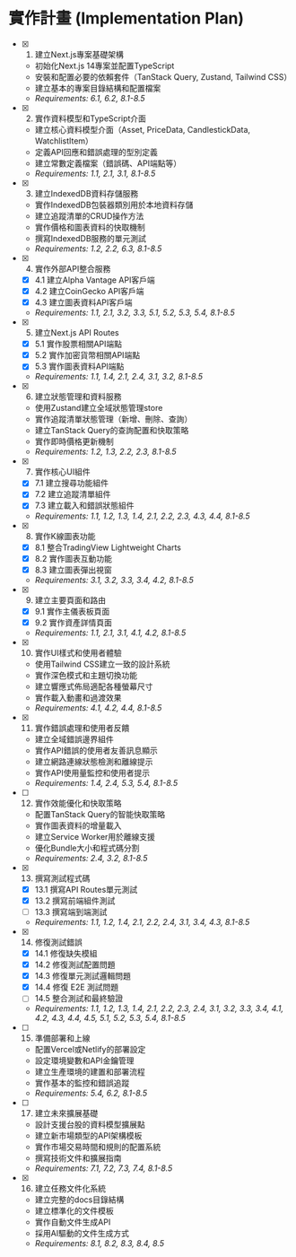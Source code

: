 # 實作計畫 (Implementation Plan)

- [x] 1. 建立Next.js專案基礎架構
  - 初始化Next.js 14專案並配置TypeScript
  - 安裝和配置必要的依賴套件（TanStack Query, Zustand, Tailwind CSS）
  - 建立基本的專案目錄結構和配置檔案
  - _Requirements: 6.1, 6.2, 8.1-8.5_

- [x] 2. 實作資料模型和TypeScript介面
  - 建立核心資料模型介面（Asset, PriceData, CandlestickData, WatchlistItem）
  - 定義API回應和錯誤處理的型別定義
  - 建立常數定義檔案（錯誤碼、API端點等）
  - _Requirements: 1.1, 2.1, 3.1, 8.1-8.5_

- [x] 3. 建立IndexedDB資料存儲服務
  - 實作IndexedDB包裝器類別用於本地資料存儲
  - 建立追蹤清單的CRUD操作方法
  - 實作價格和圖表資料的快取機制
  - 撰寫IndexedDB服務的單元測試
  - _Requirements: 1.2, 2.2, 6.3, 8.1-8.5_

- [x] 4. 實作外部API整合服務
  - [x] 4.1 建立Alpha Vantage API客戶端
  - [x] 4.2 建立CoinGecko API客戶端
  - [x] 4.3 建立圖表資料API客戶端
  - _Requirements: 1.1, 2.1, 3.2, 3.3, 5.1, 5.2, 5.3, 5.4, 8.1-8.5_

- [x] 5. 建立Next.js API Routes
  - [x] 5.1 實作股票相關API端點
  - [x] 5.2 實作加密貨幣相關API端點
  - [x] 5.3 實作圖表資料API端點
  - _Requirements: 1.1, 1.4, 2.1, 2.4, 3.1, 3.2, 8.1-8.5_

- [x] 6. 建立狀態管理和資料服務
  - 使用Zustand建立全域狀態管理store
  - 實作追蹤清單狀態管理（新增、刪除、查詢）
  - 建立TanStack Query的查詢配置和快取策略
  - 實作即時價格更新機制
  - _Requirements: 1.2, 1.3, 2.2, 2.3, 8.1-8.5_

- [x] 7. 實作核心UI組件
  - [x] 7.1 建立搜尋功能組件
  - [x] 7.2 建立追蹤清單組件
  - [x] 7.3 建立載入和錯誤狀態組件
  - _Requirements: 1.1, 1.2, 1.3, 1.4, 2.1, 2.2, 2.3, 4.3, 4.4, 8.1-8.5_

- [x] 8. 實作K線圖表功能
  - [x] 8.1 整合TradingView Lightweight Charts
  - [x] 8.2 實作圖表互動功能
  - [x] 8.3 建立圖表彈出視窗
  - _Requirements: 3.1, 3.2, 3.3, 3.4, 4.2, 8.1-8.5_

- [x] 9. 建立主要頁面和路由
  - [x] 9.1 實作主儀表板頁面
  - [x] 9.2 實作資產詳情頁面
  - _Requirements: 1.1, 2.1, 3.1, 4.1, 4.2, 8.1-8.5_

- [x] 10. 實作UI樣式和使用者體驗
  - 使用Tailwind CSS建立一致的設計系統
  - 實作深色模式和主題切換功能
  - 建立響應式佈局適配各種螢幕尺寸
  - 實作載入動畫和過渡效果
  - _Requirements: 4.1, 4.2, 4.4, 8.1-8.5_

- [x] 11. 實作錯誤處理和使用者反饋
  - 建立全域錯誤邊界組件
  - 實作API錯誤的使用者友善訊息顯示
  - 建立網路連線狀態檢測和離線提示
  - 實作API使用量監控和使用者提示
  - _Requirements: 1.4, 2.4, 5.3, 5.4, 8.1-8.5_

- [ ] 12. 實作效能優化和快取策略
  - 配置TanStack Query的智能快取策略
  - 實作圖表資料的增量載入
  - 建立Service Worker用於離線支援
  - 優化Bundle大小和程式碼分割
  - _Requirements: 2.4, 3.2, 8.1-8.5_

- [x] 13. 撰寫測試程式碼
  - [x] 13.1 撰寫API Routes單元測試
  - [x] 13.2 撰寫前端組件測試
  - [ ] 13.3 撰寫端到端測試
  - _Requirements: 1.1, 1.2, 1.4, 2.1, 2.2, 2.4, 3.1, 3.4, 4.3, 8.1-8.5_

- [x] 14. 修復測試錯誤
  - [x] 14.1 修復缺失模組
  - [x] 14.2 修復測試配置問題
  - [x] 14.3 修復單元測試邏輯問題
  - [x] 14.4 修復 E2E 測試問題
  - [ ] 14.5 整合測試和最終驗證
  - _Requirements: 1.1, 1.2, 1.3, 1.4, 2.1, 2.2, 2.3, 2.4, 3.1, 3.2, 3.3, 3.4, 4.1, 4.2, 4.3, 4.4, 4.5, 5.1, 5.2, 5.3, 5.4, 8.1-8.5_

- [ ] 15. 準備部署和上線
  - 配置Vercel或Netlify的部署設定
  - 設定環境變數和API金鑰管理
  - 建立生產環境的建置和部署流程
  - 實作基本的監控和錯誤追蹤
  - _Requirements: 5.4, 6.2, 8.1-8.5_

- [ ] 17. 建立未來擴展基礎
  - 設計支援台股的資料模型擴展點
  - 建立新市場類型的API架構模板
  - 實作市場交易時間和規則的配置系統
  - 撰寫技術文件和擴展指南
  - _Requirements: 7.1, 7.2, 7.3, 7.4, 8.1-8.5_

- [x] 16. 建立任務文件化系統
  - 建立完整的docs目錄結構
  - 建立標準化的文件模板
  - 實作自動文件生成API
  - 採用AI驅動的文件生成方式
  - _Requirements: 8.1, 8.2, 8.3, 8.4, 8.5_
